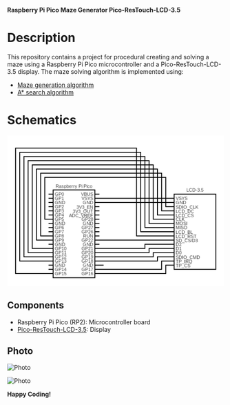 **Raspberry Pi Pico Maze Generator Pico-ResTouch-LCD-3.5**

# Description

This repository contains a project for procedural creating and solving a maze using a Raspberry Pi Pico microcontroller and a Pico-ResTouch-LCD-3.5 display. The maze solving algorithm is implemented using:
- [Maze generation algorithm](https://en.wikipedia.org/wiki/Maze_generation_algorithm#Randomized_depth-first_search)
- [A* search algorithm](https://en.wikipedia.org/wiki/A*_search_algorithm)

# Schematics

![Schematic Diagram](https://github.com/Clwmm/Raspberry_Pi_Pico_Maze_Generator/blob/main/Circuit.png)

## Components

- Raspberry Pi Pico (RP2): Microcontroller board
- [Pico-ResTouch-LCD-3.5](https://www.waveshare.com/wiki/Pico-ResTouch-LCD-3.5#Features): Display

## Photo

![Photo](https://github.com/Clwmm/Clwmm/Raspberry_Pi_Pico_Maze_Generator/blob/main/img1.jpg)

![Photo](https://github.com/Clwmm/Clwmm/Raspberry_Pi_Pico_Maze_Generator/blob/main/img2.jpg)

**Happy Coding!**
